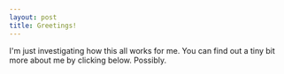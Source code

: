 ```yaml
---
layout: post
title: Greetings!
---
```


I'm just investigating how this all works for me. You can find out a tiny bit more about me by clicking below. Possibly.

